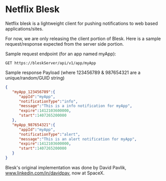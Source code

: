 Netflix Blesk
=====

Netflix blesk is a lightweight client for pushing notifications to web based applications/sites.

For now, we are only releasing the client portion of Blesk. Here is a sample request/response expected from the server side portion.

Sample request endpoint (for an app named myApp):
```text
GET https://bleskServer/api/v1/app/myApp
```

Sample response Payload (where 123456789 & 987654321 are a unique/random/GUID string)
```JSON
{
   "myApp_123456789":{
      "appId":"myApp",
      "notificationType":"info",
      "message":"This is a info notification for myApp",
      "expire":1412103600000,
      "start":1407265200000
   },
   "myApp_987654321":{
      "appId":"myApp",
      "notificationType":"alert",
      "message":"This is an alert notification for myApp",
      "expire":1412103600000,
      "start":1407265200000
   }
}
```

Blesk's original implementation was done by David Pavlik, www.linkedin.com/in/davidpav, now at SpaceX. 
